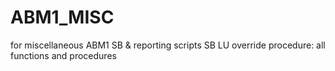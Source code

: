 # ABM1_MISC
for miscellaneous ABM1 SB &amp; reporting scripts 
SB LU override procedure: all functions and procedures
